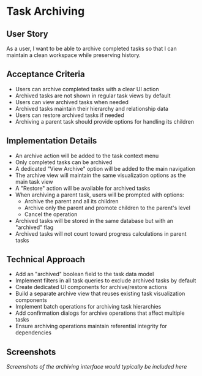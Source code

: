 # Task Archiving

## User Story
As a user, I want to be able to archive completed tasks so that I can maintain a clean workspace while preserving history.

## Acceptance Criteria
- Users can archive completed tasks with a clear UI action
- Archived tasks are not shown in regular task views by default
- Users can view archived tasks when needed
- Archived tasks maintain their hierarchy and relationship data
- Users can restore archived tasks if needed
- Archiving a parent task should provide options for handling its children

## Implementation Details
- An archive action will be added to the task context menu
- Only completed tasks can be archived
- A dedicated "View Archive" option will be added to the main navigation
- The archive view will maintain the same visualization options as the main task view
- A "Restore" action will be available for archived tasks
- When archiving a parent task, users will be prompted with options:
  - Archive the parent and all its children
  - Archive only the parent and promote children to the parent's level
  - Cancel the operation
- Archived tasks will be stored in the same database but with an "archived" flag
- Archived tasks will not count toward progress calculations in parent tasks

## Technical Approach
- Add an "archived" boolean field to the task data model
- Implement filters in all task queries to exclude archived tasks by default
- Create dedicated UI components for archive/restore actions
- Build a separate archive view that reuses existing task visualization components
- Implement batch operations for archiving task hierarchies
- Add confirmation dialogs for archive operations that affect multiple tasks
- Ensure archiving operations maintain referential integrity for dependencies

## Screenshots
*Screenshots of the archiving interface would typically be included here* 